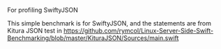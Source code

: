 For profiling SwiftyJSON

This simple benchmark is for SwiftyJSON, and the statements are from Kitura
JSON test in
https://github.com/rymcol/Linux-Server-Side-Swift-Benchmarking/blob/master/KituraJSON/Sources/main.swift
